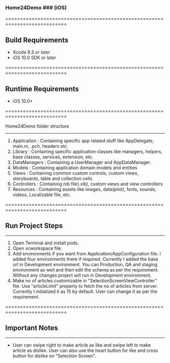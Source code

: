 ### Home24Demo ### (iOS)

===========================================================================

## Build Requirements
+ Xcode 9.3 or later
+ iOS 10.0 SDK or later

===========================================================================

## Runtime Requirements
+ iOS 10.0+


===========================================================================

Home24Demo folder structure
*****************************

1. Application : Containing specific app related stuff like AppDelegate, main.m, .pch, headers etc.
2. Library : Containing specific application classes like managers, helpers, base classes, services, extension, etc.
3. DataManagers : Containing a UserManager and AppDataManager.
4. Models : Containing application domain models and entities
5. Views : Containing common custom controls, custom views, storyboards, table and collection cells
6. Controllers : Containing nib file(.xib), custom views and view controllers
7. Resources : Containing assets like images, data(plist), fonts, sounds, videos, Localizable file, etc.


===========================================================================

## Run Project Steps
*****************************

1. Open Terminal and install pods.
2. Open xcworkspace file.
3. Add environments if you want from Application/AppConfiguration file. I added four environments there if required. Currently I added the base url in Development environment. You can Production, QA and staging environment as well and then edit the schema as per the requirement. Without any changes project will run in Development environment.
4. Make no of articles customizable in "SelectionScreenViewController" file. Use "articleLimit" property to fetch the no of articles from server. Currently I initialized it as 15 by default. User can change it as per the requirement.


===========================================================================

## Important Notes
*****************************
+ User can swipe right to make article as like and swipe left to make article as dislike. User can also use the heart button for like and cross button for dislike on "Selection Screen".



